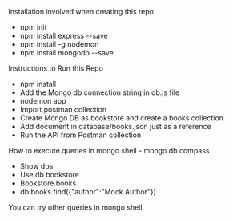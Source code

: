 Installation involved when creating this repo

- npm init
- npm install express --save
- npm install -g nodemon
- npm install mongodb --save

Instructions to Run this Repo

- npm install
- Add the Mongo db connection string in db.js file
- nodemon app
- Import postman collection
- Create Mongo DB as bookstore and create a books collection.
- Add document in database/books.json just as a reference
- Run the API from Postman collection

How to execute queries in mongo shell - mongo db compass

- Show dbs
- Use db bookstore
- Bookstore.books
- db.books.find({"author":"Mock Author"})

You can try other queries in mongo shell.
